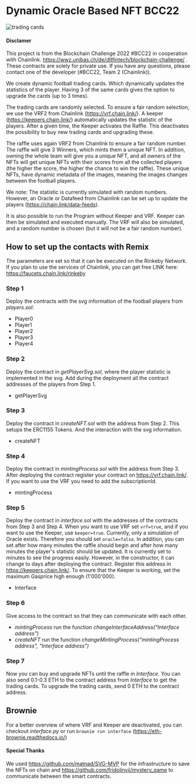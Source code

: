 # Dynamic Oracle Based NFT BCC22
![trading cards](https://github.com/fridolinvii/Dynamic_Oracle_Based_NFT_BCC22/blob/main/docs/tradingcards.png)

#### Disclamer
This project is from the Blockchain Challenge 2022 #BCC22 in cooperation with Chainlink.
https://wwz.unibas.ch/de/dltfintech/blockchain-challenge/ . These contracts are solely for private use.
If you have any questions, please contact one of the developer (#BCC22, Team 2 (Chainlink)).

We create dynamic football trading cards. Which dynamically updates the statistics of the player.
Having 3 of the same cards gives the option to upgrade the cards (up to 3 times).

The trading cards are randomly selected. To ensure a fair random selection, we use the VRF2 from Chainlink (https://vrf.chain.link/).
A keeper (https://keepers.chain.link/) automatically updates the statistic of the players.
After a given time, the Keeper activates the Raffle. This deactivates the possibility to buy new trading cards and upgrading these.

The raffle uses again VRF2 from Chainlink to ensure a fair random number. The raffle will give 3 Winners, which mints them a unique NFT.
In addition, owning the whole team will give you a unique NFT, and all owners of the NFTs will get unique NFTs with their scores from all the collected players (the higher the score, the higher the chance to win the raffle).
These unique NFTs, have dynamic metadata of the images, meaning the images changes between the football players.

We note: The statistic is currently simulated with random numbers. However, an Oracle or Datafeed from Chainlink can be set up to update the players (https://chain.link/data-feeds).

It is also possible to run the Program without Keeper and VRF. Keeper can then be simulated and executed manually. The VRF will also be simulated, and a random number is chosen (but it will not be a fair random number).

## How to set up the contacts with Remix ##
The parameters are set so that it can be executed on the Rinkeby Network. If you plan to use the services of Chainlink, you can get free LINK here: https://faucets.chain.link/rinkeby


### Step 1
Deploy the contracts with the svg information of the football players from *players.sol*:
- Player0
- Player1
- Player2
- Player3
- Player4

### Step 2
Deploy the contract in *getPlayerSvg.sol*, where the player statistic is implemented in the svg. Add during the deployment all the contract addresses of the players from Step 1.
- getPlayerSvg

### Step 3
Deploy the contract in *createNFT.sol* with the address from Step 2. This setups the ERC1155 Tokens. And the interaction with the svg information.
- createNFT

### Step 4
Deploy the contract in *mintingProcess.sol* with the address from Step 3. After deploying the contract register your contract on https://vrf.chain.link/. If you want to use the VRF you need to add the subscriptionId.
- mintingProcess

### Step 5
Deploy the contract in *interface.sol* with the addresses of the contracts from Step 3 and Step 4. When you want to use VRF set `vrf=true`, and if you want to use the Keeper, use `keeper=true`. Currently, only a simulation of Oracle exists. Therefore you should set `oracle=false`. In addition, you can set after how many minutes the raffle should begin and after how many minutes the player's statistic should be updated. It is currently set to minutes to see the progress easily. However, in the constructor, it can change to days after deploying the contract. Register this address in https://keepers.chain.link/. To ensure that the Keeper is working, set the maximum Gasprice high enough (1'000'000).
- Interface

### Step 6
Give access to the contract so that they can communicate with each other.
- *mintingProcess* run the function *changeInterfaceAddress("Interface address")*
- *createNFT* run the function *changeMintingProcess("mintingProcess address", "Interface address")*

### Step 7
Now you can buy and upgrade NFTs until the raffle in *Interface*. You can also send 0.1-0.3 ETH to the contract address from *Interface* to get the trading cards. To upgrade the trading cards, send 0 ETH to the contract address.



## Brownie
For a better overview of where VRF and Keeper are deactivated, you can checkout *interface.py* or run `brownie run interface` (https://eth-brownie.readthedocs.io/)

#### Special Thanks
We used https://github.com/matnad/SVG-MVP for the infrastructure to save the NFTs on chain and https://github.com/fridolinvii/mystery_game to communicate between the smart contracts.
